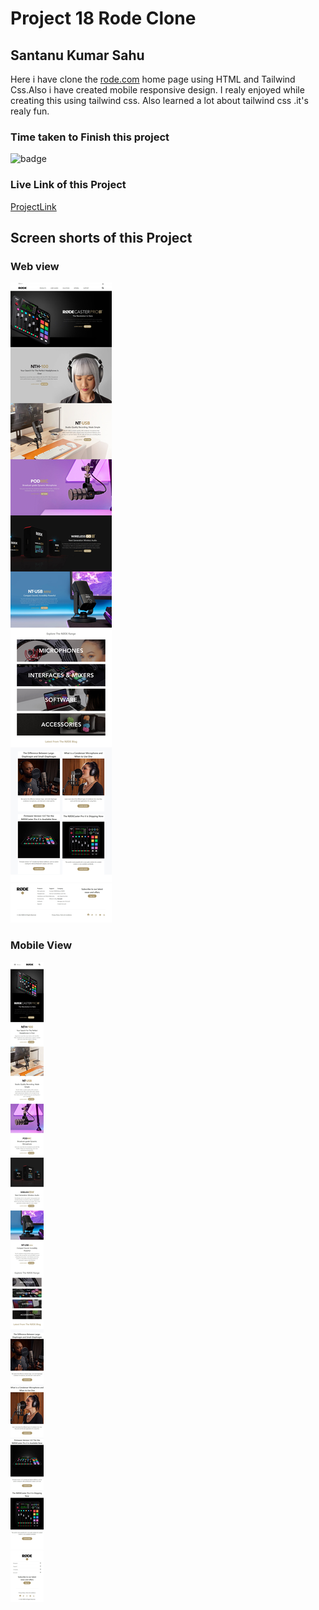 
# Project 18 Rode Clone

## Santanu Kumar Sahu

Here i have clone the [rode.com](https://rode.com/en) home page using HTML and Tailwind Css.Also i have created mobile responsive design. I realy enjoyed while creating this using tailwind css. Also learned a lot about tailwind css .it's realy fun.

### Time taken to Finish this project
![badge](https://img.shields.io/badge/Time%20Taken-12hr50min-brightgreen)

### Live Link of this Project
[ProjectLink](https://fsjswdproject17rodeclone.netlify.app/)

## Screen shorts of this Project

### Web view
![Web view](/screenshots/web-view.jpeg)

### Mobile View
![Mobile view](/screenshots/mobile-view.jpeg)